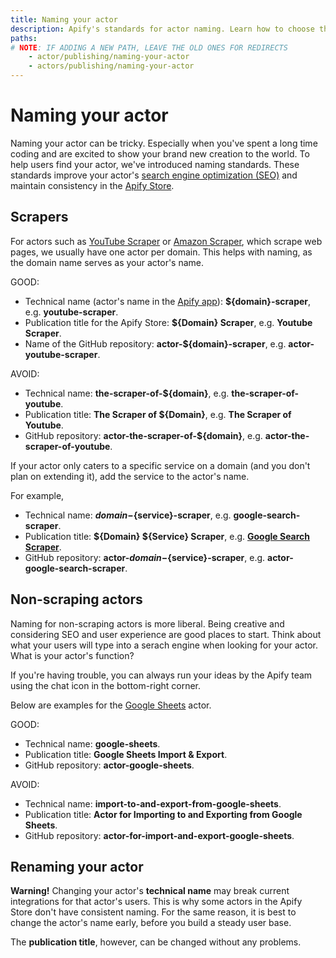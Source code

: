 ```yaml
---
title: Naming your actor
description: Apify's standards for actor naming. Learn how to choose the right name for scraping and non-scraping actors and how to optimize your actor for search engines.
paths:
# NOTE: IF ADDING A NEW PATH, LEAVE THE OLD ONES FOR REDIRECTS
    - actor/publishing/naming-your-actor
    - actors/publishing/naming-your-actor
---
```


# [](#naming-your-actor) Naming your actor

Naming your actor can be tricky. Especially when you've spent a long time coding and are excited to show your brand new creation to the world. To help users find your actor, we've introduced naming standards. These standards improve your actor's [search engine optimization (SEO)](https://en.wikipedia.org/wiki/Search_engine_optimization) and maintain consistency in the [Apify Store](https://apify.com/store).


## [](#scrapers) Scrapers

For actors such as [YouTube Scraper](https://apify.com/bernardo/youtube-scraper) or [Amazon Scraper](https://apify.com/vaclavrut/amazon-crawler), which scrape web pages, we usually have one actor per domain. This helps with naming, as the domain name serves as your actor's name.

GOOD:
  * Technical name (actor's name in the [Apify app](https://my.apify.com)): **${domain}-scraper**, e.g. **youtube-scraper**.
  * Publication title for the Apify Store: **${Domain} Scraper**, e.g. **Youtube Scraper**.
  * Name of the GitHub repository: **actor-${domain}-scraper**, e.g. **actor-youtube-scraper**.

AVOID:
  * Technical name: **the-scraper-of-${domain}**, e.g. **the-scraper-of-youtube**.
  * Publication title: **The Scraper of ${Domain}**, e.g. **The Scraper of Youtube**.
  * GitHub repository: **actor-the-scraper-of-${domain}**, e.g. **actor-the-scraper-of-youtube**.

If your actor only caters to a specific service on a domain (and you don't plan on extending it), add the service to the actor's name.

For example,
  * Technical name: **${domain}-${service}-scraper**, e.g. **google-search-scraper**.
  * Publication title: **${Domain} ${Service} Scraper**, e.g. [**Google Search Scraper**](https://apify.com/apify/google-search-scraper).
  * GitHub repository: **actor-${domain}-${service}-scraper**, e.g. **actor-google-search-scraper**.


## [](#non-scraping-actors) Non-scraping actors

Naming for non-scraping actors is more liberal. Being creative and considering SEO and user experience are good places to start. Think about what your users will type into a serach engine when looking for your actor. What is your actor's function?

If you're having trouble, you can always run your ideas by the Apify team using the chat icon in the bottom-right corner.

Below are examples for the [Google Sheets](https://apify.com/lukaskrivka/google-sheets) actor.

GOOD:
  * Technical name: **google-sheets**.
  * Publication title: **Google Sheets Import & Export**.
  * GitHub repository: **actor-google-sheets**.

AVOID:
  * Technical name: **import-to-and-export-from-google-sheets**.
  * Publication title: **Actor for Importing to and Exporting from Google Sheets**.
  * GitHub repository: **actor-for-import-and-export-google-sheets**.

## [](#renaming-your-actor) Renaming your actor

**Warning!** Changing your actor's **technical name** may break current integrations for that actor's users. This is why some actors in the Apify Store don't have consistent naming. For the same reason, it is best to change the actor's name early, before you build a steady user base.

The **publication title**, however, can be changed without any problems.
